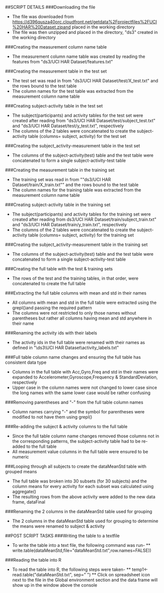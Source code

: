 ##SCRIPT DETAILS
###Downloading the file
* The file was downloaded from https://d396qusza40orc.cloudfront.net/getdata%2Fprojectfiles%2FUCI%20HAR%20Dataset.zipand placed in the working directory
* The file was then unzipped and placed in the directory, "ds3" created in the working directory

###Creating the measurement column name table
* The measurement column name table was created by reading the features from "ds3/UCI HAR Dataset/features.txt"

###Creating the measurement table in the test set
* The test set was read in from "ds3/UCI HAR Dataset/test/X_test.txt" and the rows bound to the test table
* The column names for the test table was extracted from the measurement column name table

###Creating subject-activity table in the test set
* The subject(participants) and activity tables for the test set were created after reading from "ds3/UCI HAR Dataset/test/subject_test.txt" and "ds3/UCI HAR Dataset/test/y_test.txt", respectively
* The columns of the 2 tables were concatenated to create the subject-activity table (columns= subject, activity) for the test set

###Creating the subject_activity-measurement table in the test set
* The columns of the subject-activity(test) table and the test table were concatenated to form a single subject-activity-test table

###Creating the measurement table in the training set
* The training set was read in from ""ds3/UCI HAR Dataset/train/X_train.txt"" and the rows bound to the test table
* The column names for the training table was extracted from the measurement column name table

###Creating subject-activity table in the training set
* The subject(participants) and activity tables for the training set were created after reading from ds3/UCI HAR Dataset/train/subject_train.txt" and 
"ds3/UCI HAR Dataset/train/y_train.txt", respectively
* The columns of the 2 tables were concatenated to create the subject-activity table (columns= subject, activity) for the training set

###Creating the subject_activity-measurement table in the training set
* The columns of the subject-activity(test) table and the test table were concatenated to form a single subject-activity-test table

###Creating the full table with the test & training sets
* The rows of the test and the training tables, in that order, were concatenated to create the full table 

###Extracting the full table columns with mean and std in their names
* All columns with mean and std in the full table were extracted using the grepl()and passing the required pattern
* The columns were not restricted to only those names without parentheses but rather all columns having mean and std anywhere
in their name

###Renaming the activity ids with their labels
* The activity ids in the full table were renamed with their names as defined in "\ds3\UCI HAR Dataset\activity_labels.txt"

###Full table column name changes and ensuring the full table has consistent data type
* Columns in the full table with Acc,Gyro,Freq and std in their names were expanded to Accelerometer,Gyroscope,Frequency &
StandardDeviation, respectively
* Upper case in the column names were not changed to lower case since the long names with the same lower case would be rather confusing

###Removing parentheses and "-" from the full table column names
* Column names carrying "-" and the symbol for parentheses were modified to not have them using grepl()

###Re-adding the subject & activity columns to the full table
* Since the full table column name changes removed those columns not in the corresponding patterns, the subject-activity table had to be re-added to the full table
* All measurement value columns in the full table were ensured to be numeric

###Looping through all subjects to create the dataMeanStd table with grouped means
* The full table was broken into 30 subsets (for 30 subjects) and the column means for every activity for each subset was calculated using aggregate()
* The resulting rows from the above activity were added to the new data frame, dataFinal

###Renaming the 2 columns in the dataMeanStd table used for grouping
* The 2 columns in the dataMeanStd table used for grouping to determine the means were renamed to subject & activity

##POST SCRIPT TASKS
###Writing the table to a textfile
* To write the table into a text file, the following command was run- 
** write.table(dataMeanStd,file="dataMeanStd.txt",row.names=FALSE))

###Reading the table into R
* To read the table into R, the following steps were taken-
** temp1<-read.table("dataMeanStd.txt", sep=" ")
** Click on spreadsheet icon next to the file in the Global environment section and the data frame will show up in the window above the console 
